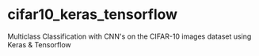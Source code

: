 # cifar10_keras_tensorflow
Multiclass Classification with CNN's on the CIFAR-10 images dataset using Keras &amp; Tensorflow
